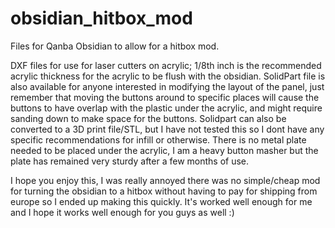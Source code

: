# obsidian_hitbox_mod
Files for Qanba Obsidian to allow for a hitbox mod. 

DXF files for use for laser cutters on acrylic; 1/8th inch is the recommended acrylic thickness for the acrylic to be flush with the obsidian. 
SolidPart file is also available for anyone interested in modifying the layout of the panel, just remember that moving the buttons around to specific places will cause the buttons to have overlap with the plastic under the acrylic, and might require sanding down to make space for the buttons. 
Solidpart can also be converted to a 3D print file/STL, but I have not tested this so I dont have any specific recommendations for infill or otherwise. 
There is no metal plate needed to be placed under the acrylic, I am a heavy button masher but the plate has remained very sturdy after a few months of use. 

I hope you enjoy this, I was really annoyed there was no simple/cheap mod for turning the obsidian to a hitbox without having to pay for shipping from europe so I ended up making this quickly. It's worked well enough for me and I hope it works well enough for you guys as well :)
